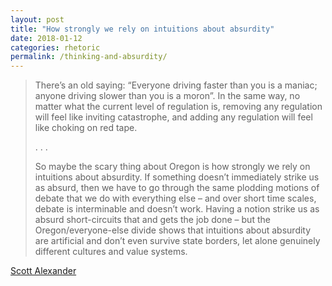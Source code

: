 ```yaml
---
layout: post
title: "How strongly we rely on intuitions about absurdity"
date: 2018-01-12
categories: rhetoric
permalink: /thinking-and-absurdity/
---
```


> There’s an old saying: “Everyone driving faster than you is a maniac; anyone driving slower than you is a moron”. In the same way, no matter what the current level of regulation is, removing any regulation will feel like inviting catastrophe, and adding any regulation will feel like choking on red tape.
>
> . . . 
> 
> So maybe the scary thing about Oregon is how strongly we rely on intuitions about absurdity. If something doesn’t immediately strike us as absurd, then we have to go through the same plodding motions of debate that we do with everything else – and over short time scales, debate is interminable and doesn’t work. Having a notion strike us as absurd short-circuits that and gets the job done – but the Oregon/everyone-else divide shows that intuitions about absurdity are artificial and don’t even survive state borders, let alone genuinely different cultures and value systems.

[Scott Alexander](http://slatestarcodex.com/2018/01/11/self-serving-bias/)